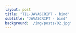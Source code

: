 ```yaml
---
layout: post
title: "TIL-JAVASCRIPT - bind"
subtitle: "JAVASCRIPT - bind"
background: '/img/posts/02.jpg'
---
```

